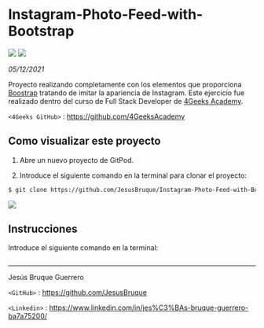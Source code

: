 # Instagram-Photo-Feed-with-Bootstrap

![](https://cdn.iconscout.com/icon/free/png-128/bootstrap-6-1175203.png)
![](https://encrypted-tbn0.gstatic.com/images?q=tbn:ANd9GcS-3GOCzkV644QlBbCqRQy1bVoabSOTBUNOTtSh3T2AvN36hz323zJEJt2onYlccsTL9Q&usqp=CAU)

_05/12/2021_

Proyecto realizando completamente con los elementos que proporciona [Boostrap](https://getbootstrap.com/) tratando de imitar la apariencia de Instagram. Este ejercicio fue realizado dentro del curso de Full Stack Developer de [4Geeks Academy](https://4geeksacademy.com/es/inicio/?lang=es).

`<4Geeks GitHub>` : <https://github.com/4GeeksAcademy>

## Como visualizar este proyecto

1) Abre un nuevo proyecto de GitPod.

2) Introduce el siguiente comando en la terminal para clonar el proyecto:

```sh
$ git clone https://github.com/JesusBruque/Instagram-Photo-Feed-with-Bootstrap.git
```

![](https://github.com/breatheco-de/exercise-instagram-feed-bootstrap/blob/master/preview.gif)


## Instrucciones

Introduce el siguiente comando en la terminal:

```sh

```
---------
Jesús Bruque Guerrero 

`<GitHub>` : <https://github.com/JesusBruque>

`<Linkedin>` : <https://www.linkedin.com/in/jes%C3%BAs-bruque-guerrero-ba7a75200/>
